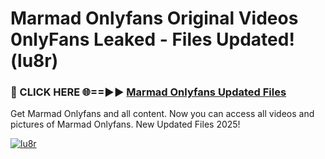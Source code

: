 # Marmad Onlyfans Original Videos 0nlyFans Leaked - Files Updated! (lu8r)

<h3>🔴 CLICK HERE 🌐==►► <a href="https://tinyurl.com/ehrbuxhb" rel="nofollow">Marmad Onlyfans Updated Files</a></h3>

Get Marmad Onlyfans and all content. Now you can access all videos and pictures of Marmad Onlyfans. New Updated Files 2025!

[![lu8r](https://i.imgur.com/lVYEuWS.gif)](https://tinyurl.com/ehrbuxhb)
